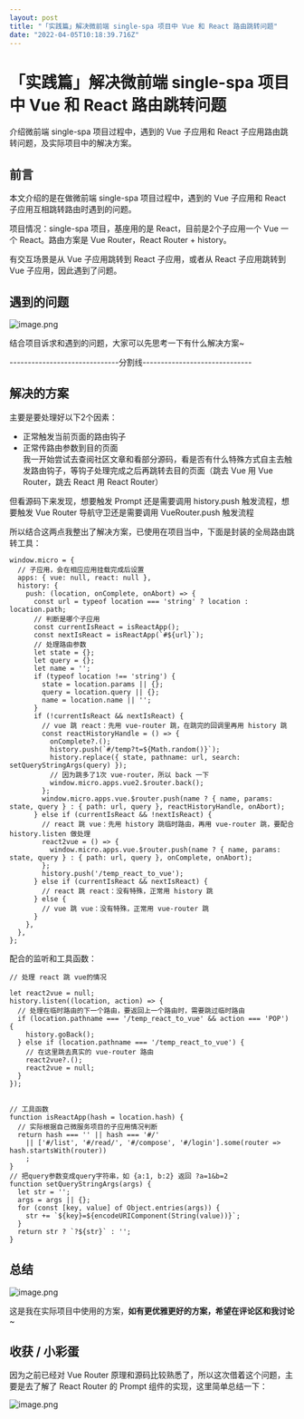 ```yaml
---
layout: post
title: "「实践篇」解决微前端 single-spa 项目中 Vue 和 React 路由跳转问题"
date: "2022-04-05T10:18:39.716Z"
---
```

「实践篇」解决微前端 single-spa 项目中 Vue 和 React 路由跳转问题
============================================

介绍微前端 single-spa 项目过程中，遇到的 Vue 子应用和 React 子应用路由跳转问题，及实际项目中的解决方案。

前言
--

本文介绍的是在做微前端 single-spa 项目过程中，遇到的 Vue 子应用和 React 子应用互相跳转路由时遇到的问题。

项目情况：single-spa 项目，基座用的是 React，目前是2个子应用一个 Vue 一个 React。路由方案是 Vue Router，React Router + history。

有交互场景是从 Vue 子应用跳转到 React 子应用，或者从 React 子应用跳转到 Vue 子应用，因此遇到了问题。

遇到的问题
-----

![image.png](https://p9-juejin.byteimg.com/tos-cn-i-k3u1fbpfcp/380fb032d9e84e9fad9f0fa36bb5cc09~tplv-k3u1fbpfcp-watermark.image?)

结合项目诉求和遇到的问题，大家可以先思考一下有什么解决方案~

\------------------------------分割线------------------------------

解决的方案
-----

主要是要处理好以下2个因素：

*   正常触发当前页面的路由钩子
*   正常传路由参数到目的页面  
    我一开始尝试去查阅社区文章和看部分源码，看是否有什么特殊方式自主去触发路由钩子，等钩子处理完成之后再跳转去目的页面（跳去 Vue 用 Vue Router，跳去 React 用 React Router）

但看源码下来发现，想要触发 Prompt 还是需要调用 history.push 触发流程，想要触发 Vue Router 导航守卫还是需要调用 VueRouter.push 触发流程

所以结合这两点我整出了解决方案，已使用在项目当中，下面是封装的全局路由跳转工具：

    window.micro = {
      // 子应用，会在相应应用挂载完成后设置
      apps: { vue: null, react: null },
      history: {
        push: (location, onComplete, onAbort) => {
          const url = typeof location === 'string' ? location : location.path;
          // 判断是哪个子应用
          const currentIsReact = isReactApp();
          const nextIsReact = isReactApp(`#${url}`);
          // 处理路由参数
          let state = {};
          let query = {};
          let name = '';
          if (typeof location !== 'string') {
            state = location.params || {};
            query = location.query || {};
            name = location.name || '';
          }
          if (!currentIsReact && nextIsReact) {
            // vue 跳 react：先用 vue-router 跳，在跳完的回调里再用 history 跳
            const reactHistoryHandle = () => {
              onComplete?.();
              history.push(`#/temp?t=${Math.random()}`);
              history.replace({ state, pathname: url, search: setQueryStringArgs(query) });
              // 因为跳多了1次 vue-router，所以 back 一下
              window.micro.apps.vue2.$router.back();
            };
            window.micro.apps.vue.$router.push(name ? { name, params: state, query } : { path: url, query }, reactHistoryHandle, onAbort);
          } else if (currentIsReact && !nextIsReact) {
            // react 跳 vue：先用 history 跳临时路由，再用 vue-router 跳，要配合 history.listen 做处理
            react2vue = () => {
              window.micro.apps.vue.$router.push(name ? { name, params: state, query } : { path: url, query }, onComplete, onAbort);
            };
            history.push('/temp_react_to_vue');
          } else if (currentIsReact && nextIsReact) {
            // react 跳 react：没有特殊，正常用 history 跳
          } else {
            // vue 跳 vue：没有特殊，正常用 vue-router 跳
          }
        },
      },
    };
    

配合的监听和工具函数：

    // 处理 react 跳 vue的情况
    
    let react2vue = null;
    history.listen((location, action) => {
      // 处理在临时路由的下一个路由，要返回上一个路由时，需要跳过临时路由
      if (location.pathname === '/temp_react_to_vue' && action === 'POP') {
        history.goBack();
      } else if (location.pathname === '/temp_react_to_vue') {
        // 在这里跳去真实的 vue-router 路由
        react2vue?.();
        react2vue = null;
      }
    });
    
    
    // 工具函数
    function isReactApp(hash = location.hash) {
      // 实际根据自己微服务项目的子应用情况判断
      return hash === '' || hash === '#/' 
        || ['#/list', '#/read/', '#/compose', '#/login'].some(router => hash.startsWith(router))
        ;
    }
    // 把query参数变成query字符串，如 {a:1, b:2} 返回 ?a=1&b=2
    function setQueryStringArgs(args) {
      let str = '';
      args = args || {};
      for (const [key, value] of Object.entries(args)) {
        str += `${key}=${encodeURIComponent(String(value))}`;
      }
      return str ? `?${str}` : '';
    }
    

总结
--

![image.png](https://p9-juejin.byteimg.com/tos-cn-i-k3u1fbpfcp/e50c31aca7db4121b9ba64f111baf2b3~tplv-k3u1fbpfcp-watermark.image?)

这是我在实际项目中使用的方案，**如有更优雅更好的方案，希望在评论区和我讨论**~

收获 / 小彩蛋
--------

因为之前已经对 Vue Router 原理和源码比较熟悉了，所以这次借着这个问题，主要是去了解了 React Router 的 Prompt 组件的实现，这里简单总结一下：

![image.png](https://p3-juejin.byteimg.com/tos-cn-i-k3u1fbpfcp/ded9fb54822445ca86ea6752a2f2bc00~tplv-k3u1fbpfcp-watermark.image?)